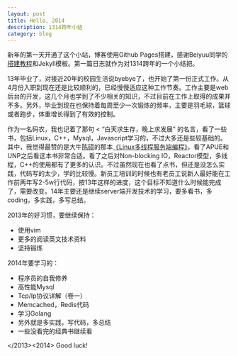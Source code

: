 ```yaml
---
layout: post
title: Hello, 2014
description: 1314跨年小结
category: blog
---
```


新年的第一天开通了这个小站，博客使用Github Pages搭建，感谢Beiyuu同学的[搭建教程][1]和Jekyll模板。第一篇日志就作为对1314跨年的一个小结把。

13年毕业了，对接近20年的校园生活说byebye了，也开始了第一份正式工作。从4月份入职到现在还是比较顺利的，已经慢慢适应这种工作节奏。工作主要是web后台的开发，这几个月也学到了不少相关的知识，不过目前在工作上取得的成果并不多。另外，毕业到现在也保持着每周至少一次锻炼的频率，主要是羽毛球，篮球或者跑步，体重增长得到了有效的控制。

作为一名码农，我也记着了那句
< “白天求生存，晚上求发展”
的名言，看了一些书，包括Linux，C++，Mysql，Javascript学习的，不过大多还是些较基础的。其中，我觉得最赞的是大牛[陈硕][2]的那本[《Linux多线程服务端编程》][3]，看了APUE和UNP之后看这本书非常合适。看了之后对Non-blocking IO，Reactor模型，多线程，C++的使用都有了更多的认识。不过虽然现在也看了点书，但还是没怎么实践，代码写的太少，学的比较慢。新员工培训的时候也有老员工说新人最好能在工作前两年写2-5w行代码，按13年这样的进度，这个目标不知道什么时候能完成了，需要改变。14年主要还是继续server端开发技术的学习，要多看书，多coding，多实践，多写总结。

2013年的好习惯，要继续保持：

* 使用vim
* 更多的阅读英文技术资料
* 坚持锻炼

2014年要学习的：

* 程序员的自我修养
* 高性能Mysql
* Tcp/Ip协议详解（卷一）
* Memcached，Redis代码
* 学习Golang
* 另外就是多实践，写代码，多总结
* 一些没看完的经典书继续看

</2013><2014> Good luck!


[1]: http://beiyuu.com/github-pages/
[2]: http://blog.csdn.net/solstice
[3]: http://book.douban.com/subject/20471211/
